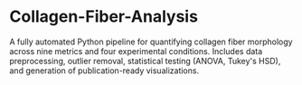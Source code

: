 # Collagen-Fiber-Analysis
A fully automated Python pipeline for quantifying collagen fiber morphology across nine metrics and four experimental conditions. Includes data preprocessing, outlier removal, statistical testing (ANOVA, Tukey's HSD), and generation of publication-ready visualizations.
